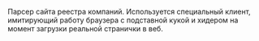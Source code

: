 Парсер сайта реестра компаний.
Используется специальный клиент, имитирующий работу браузера с подставной кукой и хидером на момент загрузки реальной странички в веб.
